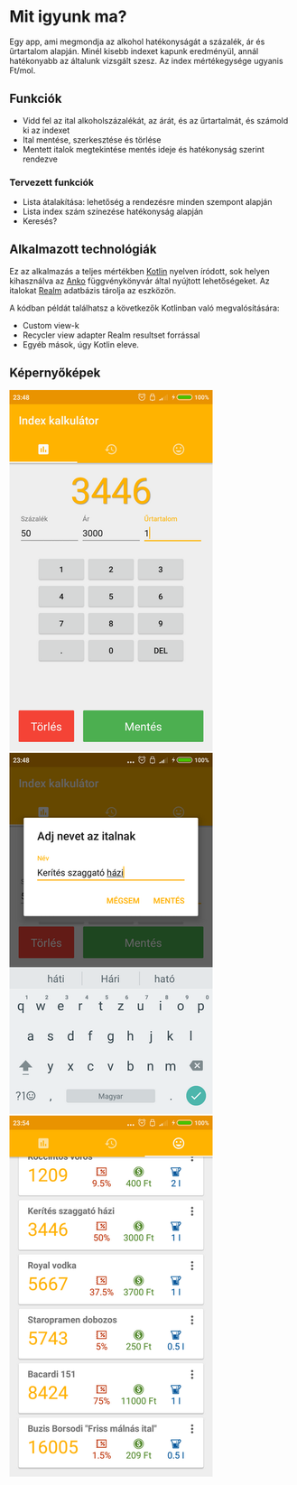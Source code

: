 # Mit igyunk ma?
Egy app, ami megmondja az alkohol hatékonyságát a százalék, ár és űrtartalom alapján. Minél kisebb indexet kapunk eredményül, annál hatékonyabb az általunk vizsgált szesz. Az index mértékegysége ugyanis Ft/mol.

## Funkciók
- Vidd fel az ital alkoholszázalékát, az árát, és az űrtartalmát, és számold ki az indexet
- Ital mentése, szerkesztése és törlése
- Mentett italok megtekintése mentés ideje és hatékonyság szerint rendezve

### Tervezett funkciók
- Lista átalakítása: lehetőség a rendezésre minden szempont alapján
- Lista index szám színezése hatékonyság alapján
- Keresés?

## Alkalmazott technológiák
Ez az alkalmazás a teljes mértékben [Kotlin](https://kotlinlang.org/) nyelven íródott, sok helyen kihasználva az [Anko](https://github.com/Kotlin/anko) függvénykönyvár által nyújtott lehetőségeket. Az italokat [Realm](https://realm.io/) adatbázis tárolja az eszközön.

A kódban példát találhatsz a következők Kotlinban való megvalósítására:
- Custom view-k
- Recycler view adapter Realm resultset forrással
- Egyéb mások, úgy Kotlin eleve.

## Képernyőképek
![](docs/screenshots/screenshot-00.png)
![](docs/screenshots/screenshot-01.png)
![](docs/screenshots/screenshot-02.png)
